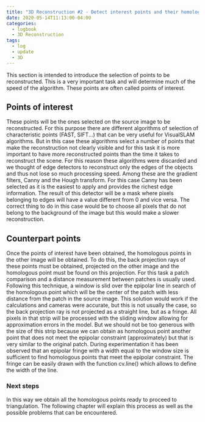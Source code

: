 ```yaml
---
title: "3D Reconstruction #2 - Detect interest points and their homologues"
date: 2020-05-14T11:13:00-04:00
categories:
  - logbook
  - 3D Reconstruction
tags:
  - log
  - update
  - 3D
---
```


This section is intended to introduce the selection of points to be reconstructed. This is a very important task and will determine much of the speed of the algorithm. These points are often called points of interest.

## Points of interest

These points will be the ones selected on the source image to be reconstructed. For this purpose there are different algorithms of selection of characteristic points (FAST, SIFT...) that can be very useful for VisualSLAM algorithms. But in this case these algorithms select a number of points that make the reconstruction not clearly visible and for this task it is more important to have more reconstructed points than the time it takes to reconstruct the scene.
For this reason these algorithms were discarded and we thought of edge detectors to reconstruct only the edges of the objects and thus not lose so much processing speed. Among these are the gradient filters, Canny and the Hough transform. For this case Canny has been selected as it is the easiest to apply and provides the richest edge information. The result of this detector will be a mask where pixels belonging to edges will have a value different from 0 and vice versa.
The correct thing to do in this case would be to choose all pixels that do not belong to the background of the image but this would make a slower reconstruction.

## Counterpart points

Once the points of interest have been obtained, the homologous points in the other image will be obtained. To do this, the back projection rays of these points must be obtained, projected on the other image and the homologous point must be found on this projection. For this task a patch comparison and a distance measurement between patches is usually used. Following this technique, a window is slid over the epipolar line in search of the homologous point which will be the center of the patch with less distance from the patch in the source image.
This solution would work if the calculations and cameras were accurate, but this is not usually the case, so the back projection ray is not projected as a straight line, but as a fringe. All pixels in that strip will be processed with the sliding window allowing for approximation errors in the model. But we should not be too generous with the size of this strip because we can obtain as homologous point another point that does not meet the epipolar constraint (approximately) but that is very similar to the original patch.
During experimentation it has been observed that an epipolar fringe with a width equal to the window size is sufficient to find homologous points that meet the epipolar constraint. The fringe can be easily drawn with the function cv.line() which allows to define the width of the line.

### Next steps

In this way we obtain all the homologous points ready to proceed to triangulation. The following chapter will explain this process as well as the possible problems that can be encountered.
